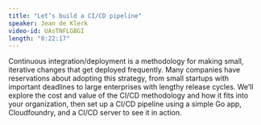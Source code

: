```yaml
---
title: "Let’s build a CI/CD pipeline"
speaker: Jean de Klerk
video-id: UAsTNFLGBGI
length: "0:22:17"
---
```

Continuous integration/deployment is a methodology for making small, iterative changes that get deployed frequently. Many companies have reservations about adopting this strategy, from small startups with important deadlines to large enterprises with lengthy release cycles. We’ll explore the cost and value of the CI/CD methodology and how it fits into your organization, then set up a CI/CD pipeline using a simple Go app, Cloudfoundry, and a CI/CD server to see it in action.